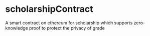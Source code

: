 # scholarshipContract
A smart contract on ethereum for scholarship which supports zero-knowledge proof to protect the privacy of grade
